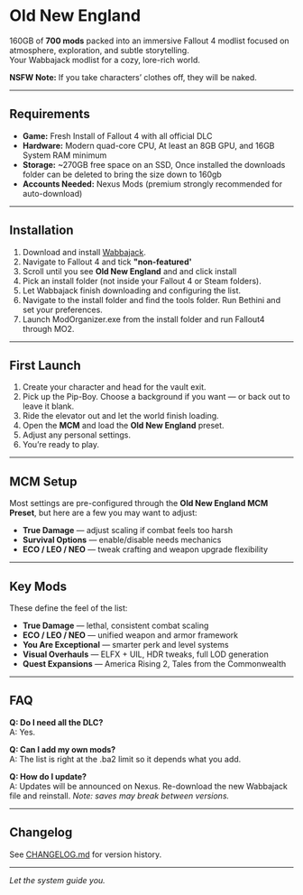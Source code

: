 # Old New England
  
160GB of **700 mods** packed into an immersive Fallout 4 modlist focused on atmosphere, exploration, and subtle storytelling.  
Your Wabbajack modlist for a cozy, lore-rich world.  

**NSFW Note:** If you take characters’ clothes off, they will be naked.  

---

## Requirements

- **Game:** Fresh Install of Fallout 4 with all official DLC  
- **Hardware:** Modern quad-core CPU, At least an 8GB GPU, and 16GB System RAM minimum  
- **Storage:** ~270GB free space on an SSD, Once installed the downloads folder can be deleted to bring the size down to 160gb
- **Accounts Needed:** Nexus Mods (premium strongly recommended for auto-download)  

---

## Installation

1. Download and install [Wabbajack](https://www.wabbajack.org/).  
2. Navigate to Fallout 4 and tick **"non-featured'**
3. Scroll until you see **Old New England** and and click install
4. Pick an install folder (not inside your Fallout 4 or Steam folders).
5. Let Wabbajack finish downloading and configuring the list.
6. Navigate to the install folder and find the tools folder. Run Bethini and set your preferences.
7. Launch ModOrganizer.exe from the install folder and run Fallout4 through MO2.
---

## First Launch

1. Create your character and head for the vault exit.  
2. Pick up the Pip-Boy. Choose a background if you want — or back out to leave it blank.  
3. Ride the elevator out and let the world finish loading.  
4. Open the **MCM** and load the **Old New England** preset.  
5. Adjust any personal settings.  
6. You’re ready to play.  

---

## MCM Setup

Most settings are pre-configured through the **Old New England MCM Preset**, but here are a few you may want to adjust:  

- **True Damage** — adjust scaling if combat feels too harsh  
- **Survival Options** — enable/disable needs mechanics  
- **ECO / LEO / NEO** — tweak crafting and weapon upgrade flexibility  

---

## Key Mods

These define the feel of the list:  

- **True Damage** — lethal, consistent combat scaling  
- **ECO / LEO / NEO** — unified weapon and armor framework  
- **You Are Exceptional** — smarter perk and level systems  
- **Visual Overhauls** — ELFX + UIL, HDR tweaks, full LOD generation  
- **Quest Expansions** — America Rising 2, Tales from the Commonwealth  

---

## FAQ

**Q: Do I need all the DLC?**  
A: Yes.  

**Q: Can I add my own mods?**  
A: The list is right at the .ba2 limit so it depends what you add. 

**Q: How do I update?**  
A: Updates will be announced on Nexus. Re-download the new Wabbajack file and reinstall. *Note: saves may break between versions.*  

---

## Changelog

See [CHANGELOG.md](./CHANGELOG.md) for version history.  

---

*Let the system guide you.*  
